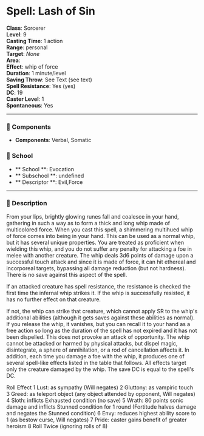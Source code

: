 
# Spell: Lash of Sin
**Class**: Sorcerer  
**Level**: 9  
**Casting Time**: 1 action  
**Range**: personal  
**Target**: _None_  
**Area**:   
**Effect**: whip of force  
**Duration**: 1 minute/level  
**Saving Throw**: See Text (see text)  
**Spell Resistance**: Yes (yes)  
**DC**: 19  
**Caster Level**: 1  
**Spontaneous**: Yes

---

### 🔮 Components
- **Components**: Verbal, Somatic

### 🏫 School
- ** School **: Evocation
- ** Subschool **: undefined
- ** Descriptor **: Evil,Force
---

### 📜 Description
From your lips, brightly glowing runes fall and coalesce in your hand, gathering in such a way as to form a thick and long whip made of multicolored force. When you cast this spell, a shimmering multihued whip of force comes into being in your hand. This can be used as a normal whip, but it has several unique properties. You are treated as proficient when wielding this whip, and you do not suffer any penalty for attacking a foe in melee with another creature. The whip deals 3d6 points of damage upon a successful touch attack and since it is made of force, it can hit ethereal and incorporeal targets, bypassing all damage reduction (but not hardness). There is no save against this aspect of the spell. 

If an attacked creature has spell resistance, the resistance is checked the first time the infernal whip strikes it. If the whip is successfully resisted, it has no further effect on that creature. 

If not, the whip can strike that creature, which cannot apply SR to the whip's additional abilities (although it gets saves against these abilities as normal). If you release the whip, it vanishes, but you can recall it to your hand as a free action so long as the duration of the spell has not expired and it has not been dispelled. This does not provoke an attack of opportunity. The whip cannot be attacked or harmed by physical attacks, but dispel magic, disintegrate, a sphere of annihilation, or a rod of cancellation affects it. In addition, each time you damage a foe with the whip, it produces one of several spell-like effects listed in the table that follows. All effects target only the creature damaged by the whip. The save DC is equal to the spell's DC.

Roll    Effect 1         Lust: as sympathy (Will negates) 2         Gluttony: as vampiric touch 3         Greed: as teleport object (any object attended by opponent, Will negates) 4          Sloth: inflicts Exhausted condition (no save) 5          Wrath: 80 points sonic damage and inflicts Stunned condition for 1 round (Fortitude halves damage and negates the Stunned condition) 6          Envy: reduces highest ability score to 1 (as bestow curse, Will negates) 7          Pride: caster gains benefit of greater heroism 8          Roll Twice (ignoring rolls of 8)
